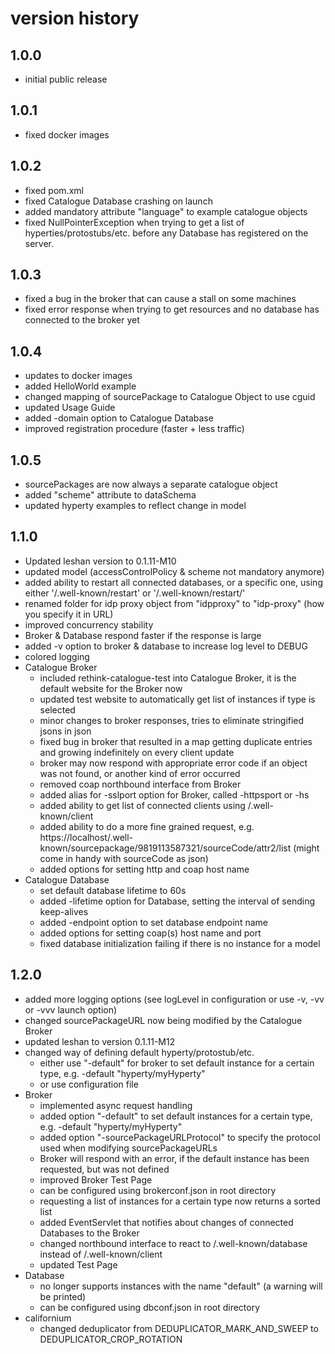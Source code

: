 # version history
## 1.0.0
* initial public release

## 1.0.1
* fixed docker images

## 1.0.2
* fixed pom.xml
* fixed Catalogue Database crashing on launch
* added mandatory attribute "language" to example catalogue objects
* fixed NullPointerException when trying to get a list of hyperties/protostubs/etc. before any Database has registered on the server.

## 1.0.3
* fixed a bug in the broker that can cause a stall on some machines
* fixed error response when trying to get resources and no database has connected to the broker yet

## 1.0.4
* updates to docker images
* added HelloWorld example
* changed mapping of sourcePackage to Catalogue Object to use cguid
* updated Usage Guide
* added -domain option to Catalogue Database
* improved registration procedure (faster + less traffic)

## 1.0.5
* sourcePackages are now always a separate catalogue object
* added "scheme" attribute to dataSchema
* updated hyperty examples to reflect change in model

## 1.1.0
* Updated leshan version to 0.1.11-M10
* updated model (accessControlPolicy & scheme not mandatory anymore)
* added ability to restart all connected databases, or a specific one, using either '/.well-known/restart' or '/.well-known/restart/<endpoint>'
* renamed folder for idp proxy object from "idpproxy" to "idp-proxy" (how you specify it in URL)
* improved concurrency stability
* Broker & Database respond faster if the response is large
* added -v option to broker & database to increase log level to DEBUG
* colored logging
* Catalogue Broker
  * included rethink-catalogue-test into Catalogue Broker, it is the default website for the Broker now
  * updated test website to automatically get list of instances if type is selected
  * minor changes to broker responses, tries to eliminate stringified jsons in json
  * fixed bug in broker that resulted in a map getting duplicate entries and growing indefinitely on every client update
  * broker may now respond with appropriate error code if an object was not found, or another kind of error occurred
  * removed coap northbound interface from Broker
  * added alias for -sslport option for Broker, called -httpsport or -hs
  * added ability to get list of connected clients using /.well-known/client
  * added ability to do a more fine grained request, e.g. https://localhost/.well-known/sourcepackage/9819113587321/sourceCode/attr2/list (might come in handy with sourceCode as json)
  * added options for setting http and coap host name
* Catalogue Database
  * set default database lifetime to 60s
  * added -lifetime option for Database, setting the interval of sending keep-alives
  * added -endpoint option to set database endpoint name
  * added options for setting coap(s) host name and port
  * fixed database initialization failing if there is no instance for a model

## 1.2.0
* added more logging options (see logLevel in configuration or use -v, -vv or -vvv launch option)
* changed sourcePackageURL now being modified by the Catalogue Broker
* updated leshan to version 0.1.11-M12
* changed way of defining default hyperty/protostub/etc.
  * either use "-default" for broker to set default instance for a certain type, e.g. -default "hyperty/myHyperty"
  * or use configuration file
* Broker
  * implemented async request handling
  * added option "-default" to set default instances for a certain type, e.g. -default "hyperty/myHyperty"
  * added option "-sourcePackageURLProtocol" to specify the protocol used when modifying sourcePackageURLs
  * Broker will respond with an error, if the default instance has been requested, but was not defined
  * improved Broker Test Page
  * can be configured using brokerconf.json in root directory
  * requesting a list of instances for a certain type now returns a sorted list
  * added EventServlet that notifies about changes of connected Databases to the Broker
  * changed northbound interface to react to /.well-known/database instead of /.well-known/client
  * updated Test Page
* Database
  * no longer supports instances with the name "default" (a warning will be printed)
  * can be configured using dbconf.json in root directory
* californium
  * changed deduplicator from DEDUPLICATOR_MARK_AND_SWEEP to DEDUPLICATOR_CROP_ROTATION